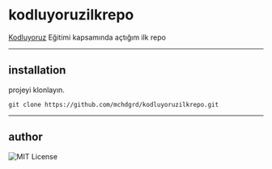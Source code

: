 # kodluyoruzilkrepo
[Kodluyoruz](kodluyoruz.org) Eğitimi kapsamında açtığım ilk repo
***


## installation

projeyi klonlayın.
```
git clone https://github.com/mchdgrd/kodluyoruzilkrepo.git
```
***


## author

![MIT License](https://i1.wp.com/mucahidgerede.com.tr/wp-content/uploads/2022/02/cropped-WhatsApp-Image-2022-01-24-at-12.06.png)
